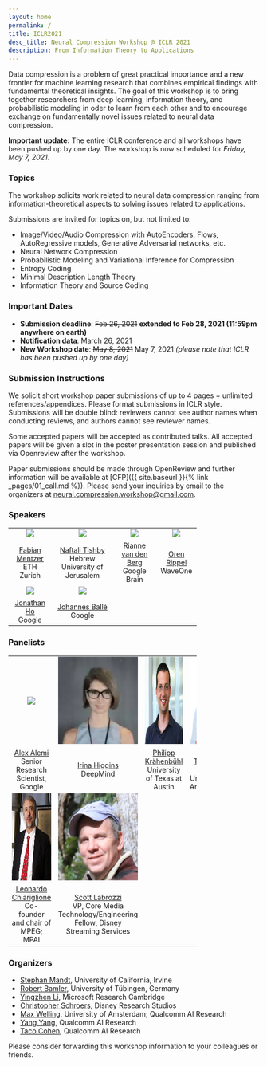 ```yaml
---
layout: home
permalink: /
title: ICLR2021
desc_title: Neural Compression Workshop @ ICLR 2021
description: From Information Theory to Applications 
---
```


Data compression is a problem of great practical importance and a new frontier for machine learning research that combines empirical findings with fundamental theoretical insights. The goal of this workshop is to bring together researchers from deep learning, information theory, and probabilistic modeling in oder to learn from each other and to encourage exchange on fundamentally novel issues related to neural data compression.

**Important update:** The entire ICLR conference and all workshops have been pushed up by one day. The workshop is now scheduled for *Friday, May 7, 2021*.

### Topics

The workshop solicits work related to neural data compression ranging from information-theoretical aspects to solving issues related to applications.

Submissions are invited for topics on, but not limited to:

* Image/Video/Audio Compression with AutoEncoders, Flows, AutoRegressive models, Generative Adversarial networks, etc.
* Neural Network Compression
* Probabilistic Modeling and Variational Inference for Compression
* Entropy Coding
* Minimal Description Length Theory
* Information Theory and Source Coding

### Important Dates

* **Submission deadline**: <s>Feb 26, 2021</s> **extended to Feb 28, 2021 (11:59pm anywhere on earth)**
* **Notification data**: March 26, 2021
* **New Workshop date**: <s>May 8, 2021</s> May 7, 2021 *(please note that ICLR has been pushed up by one day)*

### Submission Instructions

We solicit short workshop paper submissions of up to 4 pages + unlimited references/appendices. Please format submissions in ICLR style. Submissions will be double blind: reviewers cannot see author names when conducting reviews, and authors cannot see reviewer names.

Some accepted papers will be accepted as contributed talks. All accepted papers will be given a slot in the poster presentation session and published via Openreview after the workshop.

Paper submissions should be made through OpenReview and further information will be available at [CFP]({{ site.baseurl }}{% link _pages/01_call.md %}). Please send your inquiries by email to the organizers at [neural.compression.workshop@gmail.com](mailto:neural.compression.workshop@gmail.com).



### Speakers 

<table style="width:75%">
  <tr>
    <td style="text-align:center"><img src="assets/img/speaker_fabian_mentzer.jpg" height="175"></td>
    <td style="text-align:center"><img src="assets/img/speaker_naftali_tishby.jpg" height="175"></td>
    <td style="text-align:center"><img src="assets/img/speaker_rianne_van_den_berg.png" height="175"></td>
    <td style="text-align:center"><img src="assets/img/speaker_oren_rippel.jpg" height="175"></td>
  </tr>
  <tr>
    <td style="text-align:center"><a href="https://fmentzer.github.io">Fabian Mentzer</a> <br> ETH Zurich</td>
    <td style="text-align:center"><a href="https://elsc.huji.ac.il/faculty-staff/naftali-tishby">Naftali Tishby</a> <br>Hebrew University of Jerusalem</td>
    <td style="text-align:center"><a href="https://riannevdberg.github.io">Rianne van den Berg</a> <br> Google Brain</td>
    <td style="text-align:center"><a href="https://www.orenrippel.com">Oren Rippel</a> <br> WaveOne</td>
  </tr>
  <tr>
    <td style="text-align:center"><img src="assets/img/speaker_jonathan_ho.png" height="175"></td>
    <td style="text-align:center"><img src="assets/img/speaker_johannes_balle.jpg" height="175"></td>
  </tr>
  <tr>
    <td style="text-align:center"><a href="http://www.jonathanho.me">Jonathan Ho</a> <br>  Google</td>
    <td style="text-align:center"><a href="https://balle.io">Johannes Ballé</a> <br> Google</td>
  </tr>
</table>

### Panelists

<table style="width:75%">
  <tr>
    <td style="text-align:center"><img src="assets/img/panel_alex_alemi.jpg" height="175"></td>
    <td style="text-align:center"><img src="assets/img/panel_irina_higgins.webp" height="175"></td>
    <td style="text-align:center"><img src="assets/img/panel_philipp_krahenbuhl.jpg" height="175"></td>
    <td style="text-align:center"><img src="assets/img/panel_jakub_tomczak.jpg" height="175"></td>
  </tr>
  <tr>
    <td style="text-align:center"><a href="https://www.alexalemi.com">Alex Alemi</a> <br> Senior Research Scientist, Google</td>
    <td style="text-align:center"><a href="https://uk.linkedin.com/in/irina-higgins-74455235">Irina Higgins</a> <br> DeepMind</td>
    <td style="text-align:center"><a href="https://www.philkr.net">Philipp Krähenbühl</a> <br>University of Texas at Austin</td>
    <td style="text-align:center"><a href="https://jmtomczak.github.io">Jakub Tomczak</a> <br>Vrije Universiteit Amsterdam</td>
  </tr>
  <tr>
    <td style="text-align:center"><img src="assets/img/panel_leonardo_chiariglione.jpg" height="175"></td>
    <td style="text-align:center"><img src="assets/img/panel_scott_labrozzi.jpg" height="175"></td>
  </tr>
  <tr>
    <td style="text-align:center"><a href="https://en.wikipedia.org/wiki/Leonardo_Chiariglione">Leonardo Chiariglione</a> <br>Co-founder and chair of MPEG; MPAI</td>
    <td style="text-align:center"><a href="https://www.linkedin.com/in/scottlabrozzi">Scott Labrozzi</a> <br> VP, Core Media Technology/Engineering Fellow, Disney Streaming Services</td>
  </tr>
</table>

### Organizers

* [Stephan Mandt](http://www.stephanmandt.com), University of California, Irvine
* [Robert Bamler](https://robamler.github.io), University of Tübingen, Germany
* [Yingzhen Li](http://yingzhenli.net/home/en/), Microsoft Research Cambridge
* [Christopher Schroers](https://studios.disneyresearch.com/people/christopher-schroers/), Disney Research Studios
* [Max Welling](https://staff.fnwi.uva.nl/m.welling/), University of Amsterdam; Qualcomm AI Research
* [Yang Yang](https://yyang768osu.github.io), Qualcomm AI Research
* [Taco Cohen](https://tacocohen.wordpress.com), Qualcomm AI Research

Please consider forwarding this workshop information to your colleagues or friends. 
